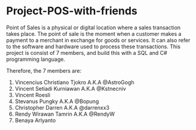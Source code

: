 # Project-POS-with-friends

 Point of Sales is a physical or digital location where a sales transaction takes place. The point of sale is the moment when a customer makes a payment to a merchant in exchange for goods or services. 
 It can also refer to the software and hardware used to process these transactions. This project is consist of 7 members, and build this with a SQL and C# programming language.

 Therefore, the 7 members are:
 1. Vincencius Christiano Tjokro A.K.A @AstroGogh
 2. Vincent Setiadi Kurniawan A.K.A @Kstnecniv
 3. Vincent Roesli
 4. Stevanus Pungky A.K.A @Bopung
 5. Christopher Darren A.K.A @darrenxx3
 6. Rendy Wirawan Tamrin A.K.A @RendyW
 7. Benaya Arlyanto
